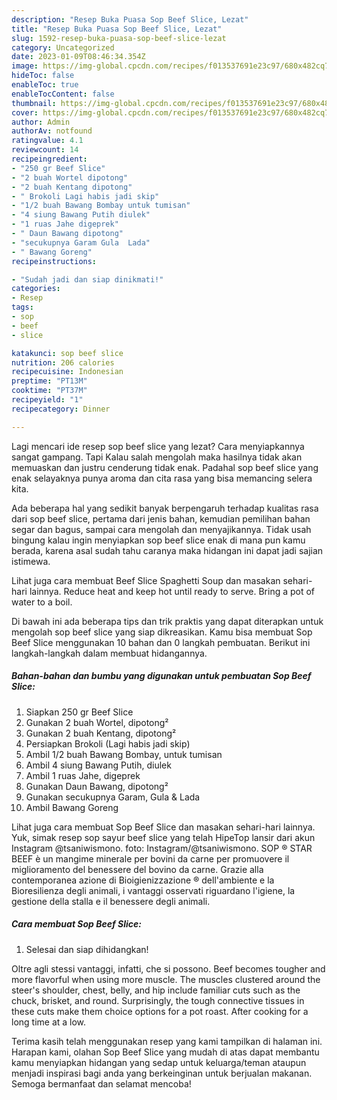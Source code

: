 ```yaml
---
description: "Resep Buka Puasa Sop Beef Slice, Lezat"
title: "Resep Buka Puasa Sop Beef Slice, Lezat"
slug: 1592-resep-buka-puasa-sop-beef-slice-lezat
category: Uncategorized
date: 2023-01-09T08:46:34.354Z
image: https://img-global.cpcdn.com/recipes/f013537691e23c97/680x482cq70/sop-beef-slice-foto-resep-utama.jpg
hideToc: false
enableToc: true
enableTocContent: false
thumbnail: https://img-global.cpcdn.com/recipes/f013537691e23c97/680x482cq70/sop-beef-slice-foto-resep-utama.jpg
cover: https://img-global.cpcdn.com/recipes/f013537691e23c97/680x482cq70/sop-beef-slice-foto-resep-utama.jpg
author: Admin
authorAv: notfound
ratingvalue: 4.1
reviewcount: 14
recipeingredient:
- "250 gr Beef Slice"
- "2 buah Wortel dipotong"
- "2 buah Kentang dipotong"
- " Brokoli Lagi habis jadi skip"
- "1/2 buah Bawang Bombay untuk tumisan"
- "4 siung Bawang Putih diulek"
- "1 ruas Jahe digeprek"
- " Daun Bawang dipotong"
- "secukupnya Garam Gula  Lada"
- " Bawang Goreng"
recipeinstructions:

- "Sudah jadi dan siap dinikmati!"
categories:
- Resep
tags:
- sop
- beef
- slice

katakunci: sop beef slice 
nutrition: 206 calories
recipecuisine: Indonesian
preptime: "PT13M"
cooktime: "PT37M"
recipeyield: "1"
recipecategory: Dinner

---
```



Lagi mencari ide resep sop beef slice yang lezat? Cara menyiapkannya sangat gampang. Tapi Kalau salah mengolah maka hasilnya tidak akan memuaskan dan justru cenderung tidak enak. Padahal sop beef slice yang enak selayaknya punya aroma dan cita rasa yang bisa memancing selera kita.


Ada beberapa hal yang sedikit banyak berpengaruh terhadap kualitas rasa dari sop beef slice, pertama dari jenis bahan, kemudian pemilihan bahan segar dan bagus, sampai cara mengolah dan menyajikannya. Tidak usah bingung kalau ingin menyiapkan sop beef slice enak di mana pun kamu berada, karena asal sudah tahu caranya maka hidangan ini dapat jadi sajian istimewa.

Lihat juga cara membuat Beef Slice Spaghetti Soup dan masakan sehari-hari lainnya. Reduce heat and keep hot until ready to serve. Bring a pot of water to a boil.


Di bawah ini ada beberapa tips dan trik praktis yang dapat diterapkan untuk mengolah sop beef slice yang siap dikreasikan. Kamu bisa membuat Sop Beef Slice menggunakan 10 bahan dan 0 langkah pembuatan. Berikut ini langkah-langkah dalam membuat hidangannya.

<!--inarticleads1-->

##### Bahan-bahan dan bumbu yang digunakan untuk pembuatan Sop Beef Slice:

1. Siapkan 250 gr Beef Slice
1. Gunakan 2 buah Wortel, dipotong²
1. Gunakan 2 buah Kentang, dipotong²
1. Persiapkan  Brokoli (Lagi habis jadi skip)
1. Ambil 1/2 buah Bawang Bombay, untuk tumisan
1. Ambil 4 siung Bawang Putih, diulek
1. Ambil 1 ruas Jahe, digeprek
1. Gunakan  Daun Bawang, dipotong²
1. Gunakan secukupnya Garam, Gula &amp; Lada
1. Ambil  Bawang Goreng


Lihat juga cara membuat Sop Beef Slice dan masakan sehari-hari lainnya. Yuk, simak resep sop sayur beef slice yang telah HipeTop lansir dari akun Instagram @tsaniwismono. foto: Instagram/@tsaniwismono. SOP ® STAR BEEF è un mangime minerale per bovini da carne per promuovere il miglioramento del benessere del bovino da carne. Grazie alla contemporanea azione di Bioigienizzazione ® dell&#39;ambiente e la Bioresilienza degli animali, i vantaggi osservati riguardano l&#39;igiene, la gestione della stalla e il benessere degli animali. 

<!--inarticleads2-->

##### Cara membuat Sop Beef Slice:


1. Selesai dan siap dihidangkan!

Oltre agli stessi vantaggi, infatti, che si possono. Beef becomes tougher and more flavorful when using more muscle. The muscles clustered around the steer&#39;s shoulder, chest, belly, and hip include familiar cuts such as the chuck, brisket, and round. Surprisingly, the tough connective tissues in these cuts make them choice options for a pot roast. After cooking for a long time at a low. 

Terima kasih telah menggunakan resep yang kami tampilkan di halaman ini. Harapan kami, olahan Sop Beef Slice yang mudah di atas dapat membantu kamu menyiapkan hidangan yang sedap untuk keluarga/teman ataupun menjadi inspirasi bagi anda yang berkeinginan untuk berjualan makanan. Semoga bermanfaat dan selamat mencoba!
